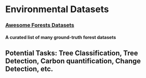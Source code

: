 # Environmental Datasets

### [Awesome Forests Datasets](https://github.com/blutjens/awesome-forests)
#### A curated list of many ground-truth forest datasets 
Potential Tasks: Tree Classification, Tree Detection, Carbon quantification, Change Detection, etc.
---
